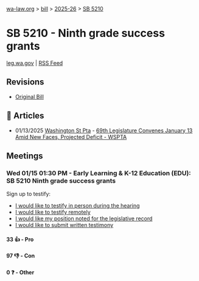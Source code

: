 [wa-law.org](/) > [bill](/bill/) > [2025-26](/bill/2025-26/) > [SB 5210](/bill/2025-26/sb/5210/)

# SB 5210 - Ninth grade success grants
[leg.wa.gov](https://app.leg.wa.gov/billsummary?BillNumber=5210&Year=2025&Initiative=false) | [RSS Feed](./rss.xml)

## Revisions
* [Original Bill](1/)

## 📰 Articles
* 01/13/2025 [Washington St Pta](/org/washington_st_pta/) - [69th Legislature Convenes January 13 Amid New Faces, Projected Deficit - WSPTA](https://www.wastatepta.org/69th-legislature-convenes-january-13-amid-new-faces-projected-deficit/#:~:text=SB%205210)

## Meetings
### Wed 01/15 01:30 PM - Early Learning & K-12 Education (EDU): SB 5210 Ninth grade success grants
Sign up to testify:
* [I would like to testify in person during the hearing](https://app.leg.wa.gov/csi/Testifier/Add?chamber=House&mId=32382&aId=161391&caId=24703&tId=1)
* [I would like to testify remotely](https://app.leg.wa.gov/csi/Testifier/Add?chamber=House&mId=32382&aId=161391&caId=24703&tId=2)
* [I would like my position noted for the legislative record](https://app.leg.wa.gov/csi/Testifier/Add?chamber=House&mId=32382&aId=161391&caId=24703&tId=3)
* [I would like to submit written testimony](https://app.leg.wa.gov/csi/Testifier/Add?chamber=House&mId=32382&aId=161391&caId=24703&tId=4)

#### 33 👍 - Pro

#### 97 👎 - Con

#### 0 ❓ - Other
